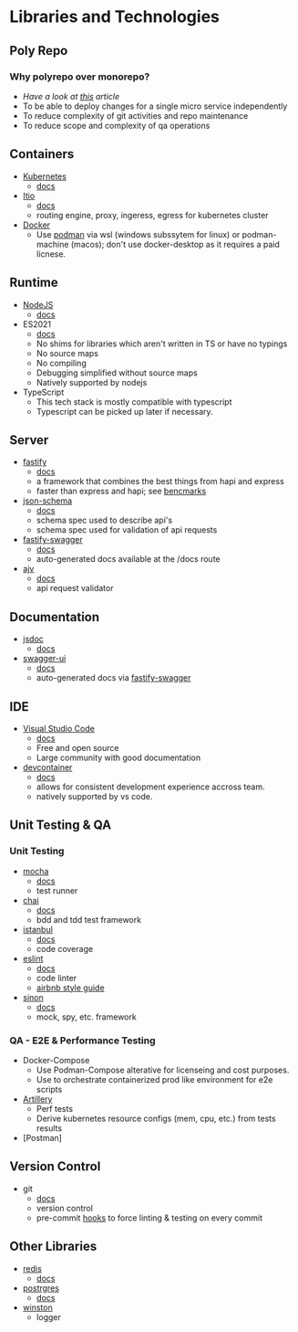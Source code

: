 # Libraries and Technologies
## Poly Repo
### Why polyrepo over monorepo?
- *Have a look at [this](https://medium.com/@mattklein123/monorepos-please-dont-e9a279be011b) article*
- To be able to deploy changes for a single micro service independently
- To reduce complexity of git activities and repo maintenance
- To reduce scope and complexity of qa operations
## Containers
- [Kubernetes](https://kubernetes.io/)
  - [docs](https://kubernetes.io/)
- [Itio](https://istio.io/)
  - [docs](https://istio.io/latest/docs/)
  - routing engine, proxy, ingeress, egress for kubernetes cluster
- [Docker](https://www.docker.com/)
  - Use [podman](https://podman.io/) via wsl (windows subssytem for linux) or podman-machine (macos); don't use docker-desktop as it requires a paid licnese.
## Runtime
- [NodeJS](https://nodejs.org/)
  - [docs](https://nodejs.org/docs/latest/api/)
- ES2021
  - [docs](https://262.ecma-international.org/12.0/)
  - No shims for libraries which aren't written in TS or have no typings
  - No source maps
  - No compiling
  - Debugging simplified without source maps
  - Natively supported by nodejs
- TypeScript
  - This tech stack is mostly compatible with typescript
  - Typescript can be picked up later if necessary.
## Server
- [fastify](https://www.fastify.io/)
  - [docs](https://www.fastify.io/docs/latest/Reference/)
  - a framework that combines the best things from hapi and express
  - faster than express and hapi; see [bencmarks](https://medium.com/@onufrienkos/express-vs-fastify-performance-4dd5d73e08e2)
- [json-schema](https://json-schema.org/)
  - [docs]()
  - schema spec used to describe api's
  - schema spec used for validation of api requests
- [fastify-swagger](https://github.com/fastify/fastify-swagger)
  - [docs](https://swagger.io/docs/)
  - auto-generated docs available at the /docs route
- [ajv](https://ajv.js.org/)
  - [docs](https://ajv.js.org/api.html)
  - api request validator
## Documentation
- [jsdoc](https://github.com/jsdoc/jsdoc)
  - [docs](https://jsdoc.app/index.html)
- [swagger-ui](https://swagger.io/tools/swagger-ui/)
  - [docs](https://swagger.io/docs/)
  - auto-generated docs via [fastify-swagger](https://github.com/fastify/fastify-swagger)
## IDE
- [Visual Studio Code](https://code.visualstudio.com/)
  - [docs](https://code.visualstudio.com/Docs)
  - Free and open source
  - Large community with good documentation
- [devcontainer](https://docs.github.com/en/codespaces/setting-up-your-project-for-codespaces/configuring-codespaces-for-your-project)
  - [docs](https://code.visualstudio.com/docs/remote/containers)
  - allows for consistent development experience accross team.
  - natively supported by vs code.
## Unit Testing & QA
### Unit Testing
- [mocha](https://mochajs.org/)
  - [docs](https://mochajs.org/)
  - test runner
- [chai](https://www.chaijs.com/)
  - [docs](https://www.chaijs.com/api/bdd/)
  - bdd and tdd test framework
- [istanbul](https://github.com/istanbuljs/nyc)
  - [docs](https://github.com/istanbuljs/nyc/blob/master/docs/setup-codecov.md)
  - code coverage
- [eslint](https://eslint.org/)
  - [docs](https://eslint.org/docs/user-guide/configuring/)
  - code linter
  - [airbnb style guide](https://github.com/airbnb/javascript)
- [sinon](https://sinonjs.org/)
  - [docs](https://sinonjs.org/releases/v13/)
  - mock, spy, etc. framework
### QA - E2E & Performance Testing
- Docker-Compose
  - Use Podman-Compose alterative for licenseing and cost purposes.
  - Use to orchestrate containerized prod like environment for e2e scripts
- [Artillery](https://github.com/artilleryio/artillery)
  - Perf tests
  - Derive kubernetes resource configs (mem, cpu, etc.) from tests results
- [Postman]
## Version Control
- git
  - [docs](https://git-scm.com/book/en/v2)
  - version control
  - pre-commit [hooks](https://git-scm.com/book/en/v2/Customizing-Git-Git-Hooks) to force linting & testing on every commit
## Other Libraries
- [redis](https://redis.io/)
  - [docs](https://redis.io/documentation)
- [postrgres](https://www.postgresql.org/)
  - [docs](https://www.postgresql.org/docs/current/index.html)
- [winston](https://github.com/winstonjs/winston)
  - logger
